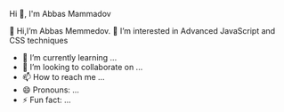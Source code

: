 Hi 👋,
I'm Abbas Mammadov

👋 Hi,I’m Abbas Memmedov.
👀 I’m interested in Advanced JavaScript and CSS techniques
- 🌱 I’m currently learning ...
- 💞️ I’m looking to collaborate on ...
- 📫 How to reach me ...
- 😄 Pronouns: ...
- ⚡ Fun fact: ...

<!---
AbbasMemmedov/AbbasMemmedov is a ✨ special ✨ repository because its `README.md` (this file) appears on your GitHub profile.
You can click the Preview link to take a look at your changes.
--->
